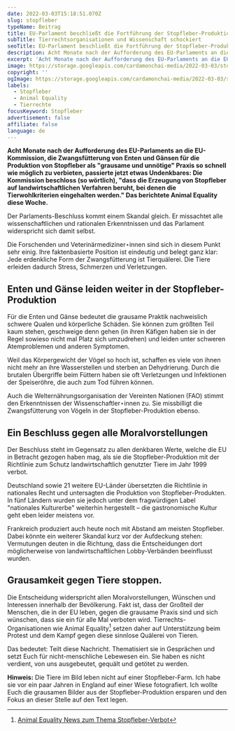 ```yaml
---
date: 2022-03-03T15:18:51.070Z
slug: stopfleber
typeName: Beitrag
title: EU-Parlament beschließt die Fortführung der Stopfleber-Produktion
subTitle: Tierrechtsorganisationen und Wissenschaft schockiert
seoTitle: EU-Parlament beschließt die Fortführung der Stopfleber-Produktion
description: Acht Monate nach der Aufforderung des EU-Parlaments an die EU-Kommission, die Zwangsfütterung von Enten und Gänsen für die Produktion von Stopfleber als "grausame und unnötige" Praxis so schnell wie möglich zu verbieten, passierte das Undenkbare.
excerpt: 'Acht Monate nach der Aufforderung des EU-Parlaments an die EU-Kommission, die Zwangsfütterung von Enten und Gänsen für die Produktion von Stopfleber als "grausame und unnötige" Praxis so schnell wie möglich zu verbieten, passierte jetzt etwas Undenkbares: Die Kommission beschloss (so wörtlich), "dass die Erzeugung von Stopfleber auf landwirtschaftlichen Verfahren beruht, bei denen die Tierwohlkriterien eingehalten werden." Das berichtete Animal Equality diese Woche.'
image: https://storage.googleapis.com/cardamonchai-media/2022-03-03/stopfleber-jpg-imagine-283818_667268_1024_768/640.webp
copyright: ''
ogImage: https://storage.googleapis.com/cardamonchai-media/2022-03-03/stopfleber-fb-png-imagine-283818_67736b_1200_628/640.webp
labels:
  - Stopfleber
  - Animal Equality
  - Tierrechte
focusKeyword: Stopfleber
advertisement: false
affiliate: false
language: de
---
```


**Acht Monate nach der Aufforderung des EU-Parlaments an die EU-Kommission, die Zwangsfütterung von Enten und Gänsen für die Produktion von Stopfleber als "grausame und unnötige" Praxis so schnell wie möglich zu verbieten, passierte jetzt etwas Undenkbares: Die Kommission beschloss (so wörtlich), "dass die Erzeugung von Stopfleber auf landwirtschaftlichen Verfahren beruht, bei denen die Tierwohlkriterien eingehalten werden." Das berichtete Animal Equality diese Woche.**

Der Parlaments-Beschluss kommt einem Skandal gleich. Er missachtet alle wissenschaftlichen und rationalen Erkenntnissen und das Parlament widerspricht sich damit selbst.

Die Forschenden und Veterinärmediziner⋆innen sind sich in diesem Punkt sehr einig. Ihre faktenbasierte Position ist eindeutig und belegt ganz klar: Jede erdenkliche Form der Zwangsfütterung ist Tierquälerei. Die Tiere erleiden dadurch Stress, Schmerzen und Verletzungen.

## Enten und Gänse leiden weiter in der Stopfleber-Produktion

Für die Enten und Gänse bedeutet die grausame Praktik nachweislich schwere Qualen und körperliche Schäden. Sie können zum größten Teil kaum stehen, geschweige denn gehen (in ihren Käfigen haben sie in der Regel sowieso nicht mal Platz sich umzudrehen) und leiden unter schweren Atemproblemen und anderen Symptomen.

Weil das Körpergewicht der Vögel so hoch ist, schaffen es viele von ihnen nicht mehr an ihre Wasserstellen und sterben an Dehydrierung. Durch die brutalen Übergriffe beim Füttern haben sie oft Verletzungen und Infektionen der Speiseröhre, die auch zum Tod führen können.

Auch die Welternährungsorganisation der Vereinten Nationen (FAO) stimmt den Erkenntnissen der Wissenschaftler⋆innen zu. Sie missbilligt die Zwangsfütterung von Vögeln in der Stopfleber-Produktion ebenso.

## Ein Beschluss gegen alle Moralvorstellungen

Der Beschluss steht im Gegensatz zu allen denkbaren Werte, welche die EU in Betracht gezogen haben mag, als sie die Stopfleber-Produktion mit der Richtlinie zum Schutz landwirtschaftlich genutzter Tiere im Jahr 1999 verbot.

Deutschland sowie 21 weitere EU-Länder übersetzten die Richtlinie in nationales Recht und untersagten die Produktion von Stopfleber-Produkten. In fünf Ländern wurden sie jedoch unter dem fragwürdigen Label "nationales Kulturerbe" weiterhin hergestellt – die gastronomische Kultur geht eben leider meistens vor.

Frankreich produziert auch heute noch mit Abstand am meisten Stopfleber. Dabei könnte ein weiterer Skandal kurz vor der Aufdeckung stehen: Vermutungen deuten in die Richtung, dass die Entscheidungen dort möglicherweise von landwirtschaftlichen Lobby-Verbänden beeinflusst wurden.

## Grausamkeit gegen Tiere stoppen.

Die Entscheidung widerspricht allen Moralvorstellungen, Wünschen und Interessen innerhalb der Bevölkerung. Fakt ist, dass der Großteil der Menschen, die in der EU leben, gegen die grausame Praxis sind und sich wünschen, dass sie ein für alle Mal verboten wird. Tierrechts-Organisationen wie Animal Equality[^1] setzen daher auf Unterstützung beim Protest und dem Kampf gegen diese sinnlose Quälerei von Tieren.

Das bedeutet: Teilt diese Nachricht. Thematisiert sie in Gesprächen und setzt Euch für nicht-menschliche Lebewesen ein. Sie haben es nicht verdient, von uns ausgebeutet, gequält und getötet zu werden.

**Hinweis:** Die Tiere im Bild leben nicht auf einer Stopfleber-Farm. Ich habe sie vor ein paar Jahren in England auf einer Wiese fotografiert. Ich wollte Euch die grausamen Bilder aus der Stopfleber-Produktion ersparen und den Fokus an dieser Stelle auf den Text legen.

[^1]: [Animal Equality News zum Thema Stopfleber-Verbot](https://animalequality.de/neuigkeiten/2022/03/01/europaisches-parlament-halt-stopfleber-fur-tierschutzkonform/)

